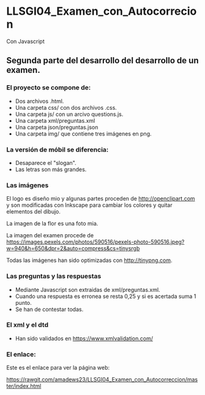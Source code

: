 # LLSGI04_Examen_con_Autocorrecion
Con Javascript
## Segunda parte del desarrollo del desarrollo de un examen. 

### El proyecto se compone de:
* Dos archivos .html. 
* Una carpeta css/ con dos archivos .css.
* Una carpeta js/ con un arcivo questions.js. 
* Una carpeta xml/preguntas.xml
* Una carpeta json/preguntas.json
* Una carpeta img/ que contiene tres imágenes en png.

### La versión de móbil se diferencia:
 * Desaparece el "slogan".
 * Las letras son más grandes.

### Las imágenes
El logo es diseño mio y algunas partes proceden de http://openclipart.com y son modificadas con Inkscape para cambiar los colores y quitar elementos del dibujo.

La imagen de la flor es una foto mia.

La imagen del examen procede de https://images.pexels.com/photos/590516/pexels-photo-590516.jpeg?w=940&h=650&dpr=2&auto=compress&cs=tinysrgb

Todas las imágenes han sido optimizadas con http://tinypng.com.  
 
### Las preguntas y las respuestas 
* Mediante Javascript son extraidas de xml/preguntas.xml.
* Cuando una respuesta es erronea se resta 0,25 y si es acertada suma 1 punto.
* Se han de contestar todas.
### El xml y el dtd 
* Han sido validados en https://www.xmlvalidation.com/
### El enlace:
Este es el enlace para ver la página web:
  
  https://rawgit.com/amadews23/LLSGI04_Examen_con_Autocorreccion/master/index.html




